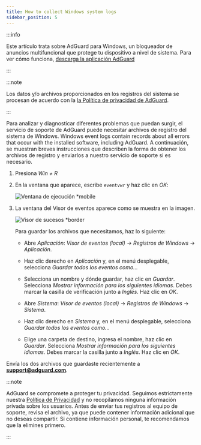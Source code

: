 ```yaml
---
title: How to collect Windows system logs
sidebar_position: 5
---
```


:::info

Este artículo trata sobre AdGuard para Windows, un bloqueador de anuncios multifuncional que protege tu dispositivo a nivel de sistema. Para ver cómo funciona, [descarga la aplicación AdGuard](https://agrd.io/download-kb-adblock)

:::

:::note

Los datos y/o archivos proporcionados en los registros del sistema se procesan de acuerdo con la [la Política de privacidad de AdGuard](https://adguard.com/en/privacy.html).

:::

Para analizar y diagnosticar diferentes problemas que puedan surgir, el servicio de soporte de AdGuard puede necesitar archivos de registro del sistema de Windows. Windows event logs contain records about all errors that occur with the installed software, including AdGuard. A continuación, se muestran breves instrucciones que describen la forma de obtener los archivos de registro y enviarlos a nuestro servicio de soporte si es necesario.

1. Presiona *Win + R*

1. En la ventana que aparece, escribe `eventvwr` y haz clic en *OK*:

    ![Ventana de ejecución *mobile](https://cdn.adtidy.org/public/Adguard/kb/newscreenshots/En/eng_event_logs_1.png)

1. La ventana del Visor de eventos aparece como se muestra en la imagen.

    ![Visor de sucesos *border](https://cdn.adtidy.org/public/Adguard/kb/newscreenshots/En/eng_event_logs_2.png)

    Para guardar los archivos que necesitamos, haz lo siguiente:

    - Abre *Aplicación*: *Visor de eventos (local)* → *Registros de Windows* → *Aplicación*.

    - Haz clic derecho en *Aplicación* y, en el menú desplegable, selecciona *Guardar todos los eventos como...*

    - Selecciona un nombre y dónde guardar, haz clic en *Guardar*. Selecciona *Mostrar información para los siguientes idiomas*. Debes marcar la casilla de verificación junto a *Inglés*. Haz clic en *OK*.

    - Abre *Sistema*: *Visor de eventos (local)* → *Registros de Windows* → *Sistema*.

    - Haz clic derecho en *Sistema* y, en el menú desplegable, selecciona *Guardar todos los eventos como...*

    - Elige una carpeta de destino, ingresa el nombre, haz clic en *Guardar*. Selecciona *Mostrar información para los siguientes idiomas*. Debes marcar la casilla junto a *Inglés*. Haz clic en *OK*.

Envía los dos archivos que guardaste recientemente a **support@adguard.com**.

:::note

AdGuard se compromete a proteger tu privacidad. Seguimos estrictamente nuestra [Política de Privacidad](https://adguard.com/privacy/windows.html) y no recopilamos ninguna información privada sobre los usuarios. Antes de enviar tus registros al equipo de soporte, revisa el archivo, ya que puede contener información adicional que no deseas compartir. Si contiene información personal, te recomendamos que la elimines primero.

:::
